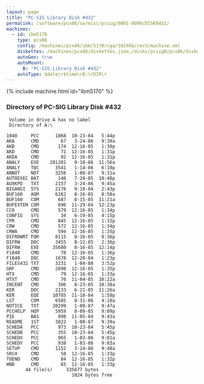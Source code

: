 ```yaml
---
layout: page
title: "PC-SIG Library Disk #432"
permalink: /software/pcx86/sw/misc/pcsig/0001-0999/DISK0432/
machines:
  - id: ibm5170
    type: pcx86
    config: /machines/pcx86/ibm/5170/cga/1024kb/rev3/machine.xml
    diskettes: /machines/pcx86/diskettes.json,/disks/pcsig0/pcx86/diskettes.json
    autoGen: true
    autoMount:
      B: "PC-SIG Library Disk #432"
    autoType: $date\r$time\rB:\rDIR\r
---
```


{% include machine.html id="ibm5170" %}

### Directory of PC-SIG Library Disk #432

     Volume in drive A has no label
     Directory of A:\

    1040     PCC      1868  10-23-84   5:44p
    AKA      CMD        67   3-24-86   9:38a
    AKB      CMD       174  12-16-85   1:30p
    AKD      CMD        71  12-16-85   1:31p
    AKDA     CMD        92  12-16-85   1:31p
    ANALY    EXE    201201   9-10-86  11:56a
    ANALY    TQC      3541   1-14-86   6:10p
    ANNOT    NOT      3256   1-08-87   9:31a
    AUTOEXEC BAT       146   7-20-85  10:48p
    AUXKPD   TXT      2157   3-24-86   9:45a
    BIGANSI  SYS      2176   9-18-84   2:43p
    BUF160   AQM      6262   8-16-85   8:58a
    BUF160   COM       687   8-15-85  11:21a
    BUFEXTEN COM       696  11-29-84  12:23p
    CCO      CMD       579  12-16-85   1:34p
    CONFIG   SYS        34   6-19-85   4:15p
    CPR      CMD       845  12-16-85   1:32p
    CRW      CMD       572  12-16-85   1:34p
    CRWA     CMD       594  12-16-85   1:35p
    DIFRDWRT FQR      8115   8-16-85   8:36p
    DIFRW    DOC      3455   8-12-85   2:36p
    DIFRW    EXE     35680   8-16-85  12:14p
    F1040    CMD        78  12-16-85   1:36p
    F1040    DOC      1678  12-28-84   1:23p
    FILES432 TXT      3231   1-04-80   3:52p
    GRF      CMD      2890  12-16-85   1:35p
    HTX      CMD        79  12-16-85   1:33p
    HTXT     CMD        76  11-04-85  10:22a
    INCENT   CMD       306   8-23-85  10:38a
    KER      DOC      2133   6-21-85  11:26a
    KER      EQE     10785  11-10-84   1:50p
    LST      COM      6585   8-31-86   4:10a
    NOTICE   TXT     20299   1-08-87   9:47a
    PCCHELP  HQP      5959   8-09-85   9:09p
    PIE      BAS       898  11-05-84   9:43a
    README   1ST      3822   1-08-87   9:39a
    SCHEDA   PCC       973  10-23-84   5:45p
    SCHEDB   PCC       355  10-23-84   5:45p
    SCHEDX   PCC       965   1-03-86   9:01a
    SCHEDY   PCC       938   1-03-86   9:03a
    SETUP    CMD      1152   3-24-86   9:48a
    SRCH     CMD        58  12-16-85   1:33p
    TOEND    CMD        84  12-16-85   1:32p
    WND      CMD        65  12-16-85   1:33p
           44 file(s)     335677 bytes
                            1024 bytes free

